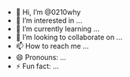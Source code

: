 - 👋 Hi, I’m @0210why
- 👀 I’m interested in ...
- 🌱 I’m currently learning ...
- 💞️ I’m looking to collaborate on ...
- 📫 How to reach me ...
- 😄 Pronouns: ...
- ⚡ Fun fact: ...

<!---
0210why/0210why is a ✨ special ✨ repository because its `README.md` (this file) appears on your GitHub profile.
You can click the Preview link to take a look at your changes.
--->
